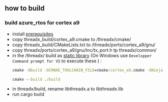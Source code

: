 ## how to build


### build azure_rtos for cortex a9
- install [prerequisites](./threadx/README.md#Prerequisites)
- copy threadx_build/cortex_a9.cmake to /threadx/cmake/
- copy threadx_build/CMakeLists.txt to  /threadx/ports/cortex_a9/gnu/
- copy threadx/ports/cortex_a9/gnu/inc/tx_port.h tp threadx/common/
- in the /threadx/ build as [static library](./threadx/README.md#Building-as-a-static-library) (On Windows use `Developper Command prompt for VS` to execute these ) :
    ```cmd
    cmake -Bbuild -DCMAKE_TOOLCHAIN_FILE=cmake/cortex_a9.cmake -GNinja .

    cmake --build ./build
    ```
- in threadx/build, rename libthreadx.a to libthreadx.lib
- run cargo build